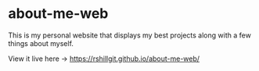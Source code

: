 # about-me-web

This is my personal website that displays my best projects along with a few things about myself.

View it live here -> https://rshillgit.github.io/about-me-web/
